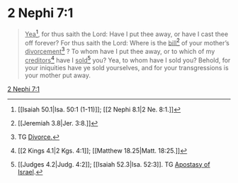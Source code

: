 # 2 Nephi 7:1

> <u>Yea</u>[^a], for thus saith the Lord: Have I put thee away, or have I cast thee off forever? For thus saith the Lord: Where is the <u>bill</u>[^b] of your mother’s <u>divorcement</u>[^c] ? To whom have I put thee away, or to which of my <u>creditors</u>[^d] have I <u>sold</u>[^e] you? Yea, to whom have I sold you? Behold, for your iniquities have ye sold yourselves, and for your transgressions is your mother put away.

[2 Nephi 7:1](https://www.churchofjesuschrist.org/study/scriptures/bofm/2-ne/7?lang=eng&id=p1#p1)


[^a]: [[Isaiah 50.1|Isa. 50:1 (1-11)]]; [[2 Nephi 8.1|2 Ne. 8:1.]]
[^b]: [[Jeremiah 3.8|Jer. 3:8.]]
[^c]: TG [Divorce.](https://www.churchofjesuschrist.org/study/scriptures/tg/divorce?lang=eng)
[^d]: [[2 Kings 4.1|2 Kgs. 4:1]]; [[Matthew 18.25|Matt. 18:25.]]
[^e]: [[Judges 4.2|Judg. 4:2]]; [[Isaiah 52.3|Isa. 52:3]]. TG [Apostasy of Israel](https://www.churchofjesuschrist.org/study/scriptures/tg/apostasy-of-israel?lang=eng).
